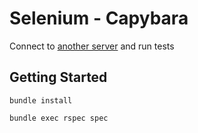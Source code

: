 # Selenium - Capybara

Connect to [another server](https://github.com/SiliconJungles/crud-selenium) and run tests

## Getting Started

```
bundle install

bundle exec rspec spec
```